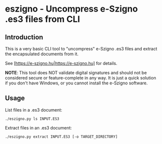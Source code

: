# eszigno - Uncompress e-Szigno .es3 files from CLI

## Introduction

This is a very basic CLI tool to "uncompress" e-Szigno .es3 files and extract
the encapsulated documents from it.

See [https://e-szigno.hu|https://e-szigno.hu] for details.

**NOTE**: This tool does NOT validate digital signatures and should not be
considered secure or feature-complete in any way. It is just a quick solution
if you don't have Windows, or you cannot install the e-Szigno software.

## Usage

List files in a .es3 document:

    ./eszigno.py ls INPUT.ES3

Extract files in an .es3 document:

    ./eszigno.py extract INPUT.ES3 [-o TARGET_DIRECTORY]

